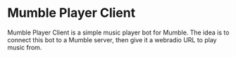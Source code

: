 Mumble Player Client
====================

Mumble Player Client is a simple music player bot for Mumble.
The idea is to connect this bot to a Mumble server, then give it a webradio URL to play music from.
